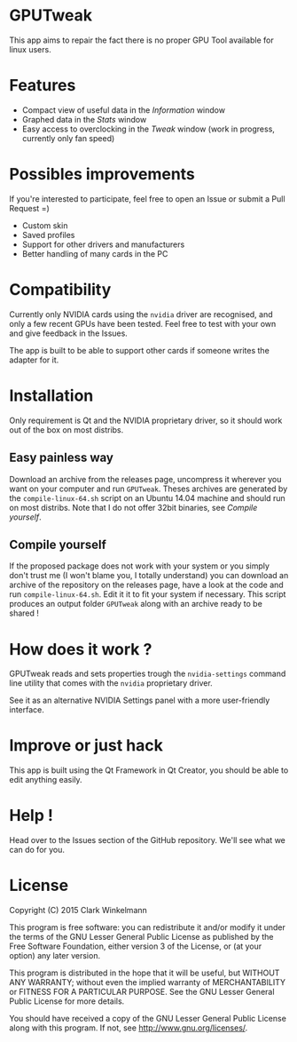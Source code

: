 # GPUTweak

This app aims to repair the fact there is no proper GPU Tool available for linux users.

# Features

- Compact view of useful data in the *Information* window
- Graphed data in the *Stats* window
- Easy access to overclocking in the *Tweak* window (work in progress, currently only fan speed)

# Possibles improvements

If you're interested to participate, feel free to open an Issue or submit a Pull Request =)

- Custom skin
- Saved profiles
- Support for other drivers and manufacturers
- Better handling of many cards in the PC

# Compatibility

Currently only NVIDIA cards using the `nvidia` driver are recognised, and only a few recent GPUs have been tested. Feel free to test with your own and give feedback in the Issues.

The app is built to be able to support other cards if someone writes the adapter for it.

# Installation

Only requirement is Qt and the NVIDIA proprietary driver, so it should work out of the box on most distribs.

## Easy painless way

Download an archive from the releases page, uncompress it wherever you want on your computer and run `GPUTweak`. Theses archives are generated by the `compile-linux-64.sh` script on an Ubuntu 14.04 machine and should run on most distribs. Note that I do not offer 32bit binaries, see *Compile yourself*.

## Compile yourself

If the proposed package does not work with your system or you simply don't trust me (I won't blame you, I totally understand) you can download an archive of the repository on the releases page, have a look at the code and run `compile-linux-64.sh`. Edit it it to fit your system if necessary. This script produces an output folder `GPUTweak` along with an archive ready to be shared !

# How does it work ?

GPUTweak reads and sets properties trough the `nvidia-settings` command line utility that comes with the `nvidia` proprietary driver.

See it as an alternative NVIDIA Settings panel with a more user-friendly interface.

# Improve or just hack

This app is built using the Qt Framework in Qt Creator, you should be able to edit anything easily.

# Help !

Head over to the Issues section of the GitHub repository. We'll see what we can do for you.

# License

Copyright (C) 2015 Clark Winkelmann

This program is free software: you can redistribute it and/or modify it under the terms of the GNU Lesser General Public License as published by the Free Software Foundation, either version 3 of the License, or (at your option) any later version.

This program is distributed in the hope that it will be useful, but WITHOUT ANY WARRANTY; without even the implied warranty of MERCHANTABILITY or FITNESS FOR A PARTICULAR PURPOSE.  See the GNU Lesser General Public License for more details.

You should have received a copy of the GNU Lesser General Public License along with this program.  If not, see <http://www.gnu.org/licenses/>.
